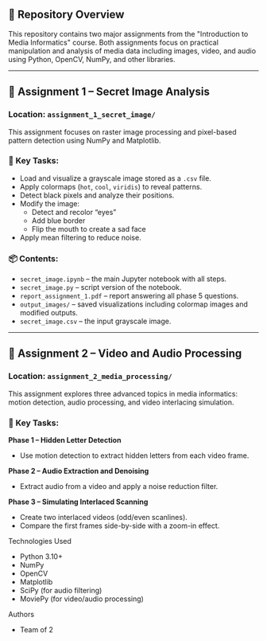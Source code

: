 
## 📁 Repository Overview
This repository contains two major assignments from the "Introduction to Media Informatics" course. Both assignments focus on practical manipulation and analysis of media data including images, video, and audio using Python, OpenCV, NumPy, and other libraries.

---

## 📌 Assignment 1 – Secret Image Analysis  
### Location: `assignment_1_secret_image/`

This assignment focuses on raster image processing and pixel-based pattern detection using NumPy and Matplotlib.

### 🧠 Key Tasks:
- Load and visualize a grayscale image stored as a `.csv` file.
- Apply colormaps (`hot`, `cool`, `viridis`) to reveal patterns.
- Detect black pixels and analyze their positions.
- Modify the image:
  - Detect and recolor “eyes”
  - Add blue border
  - Flip the mouth to create a sad face
- Apply mean filtering to reduce noise.

### 📦 Contents:
- `secret_image.ipynb` – the main Jupyter notebook with all steps.
- `secret_image.py` – script version of the notebook.
- `report_assignment_1.pdf` – report answering all phase 5 questions.
- `output_images/` – saved visualizations including colormap images and modified outputs.
- `secret_image.csv` – the input grayscale image.

---

## 📌 Assignment 2 – Video and Audio Processing  
### Location: `assignment_2_media_processing/`

This assignment explores three advanced topics in media informatics: motion detection, audio processing, and video interlacing simulation.

### 🧠 Key Tasks:
**Phase 1 – Hidden Letter Detection**  
- Use motion detection to extract hidden letters from each video frame.

**Phase 2 – Audio Extraction and Denoising**  
- Extract audio from a video and apply a noise reduction filter.

**Phase 3 – Simulating Interlaced Scanning**  
- Create two interlaced videos (odd/even scanlines).
- Compare the first frames side-by-side with a zoom-in effect.


Technologies Used
- Python 3.10+
- NumPy
- OpenCV
- Matplotlib
- SciPy (for audio filtering)
- MoviePy (for video/audio processing)


Authors
- Team of 2 
